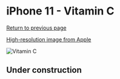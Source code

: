 # iPhone 11 - Vitamin C

[Return to previous page](/iphone_xr)

[High-resolution image from Apple](https://store.storeimages.cdn-apple.com/8756/as-images.apple.com/is/MY192?wid=4500&hei=4500&fmt=png)

<div style="width: 500px"><img src="/almost_uncompressed/MY192.webp" alt="Vitamin C"></div>

## Under construction
